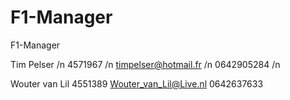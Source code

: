 # F1-Manager
F1-Manager

Tim Pelser /n
4571967 /n
timpelser@hotmail.fr /n
0642905284 /n

Wouter van Lil
4551389
Wouter_van_Lil@Live.nl
0642637633
